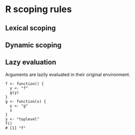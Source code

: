 # R scoping rules

## Lexical scoping

## Dynamic scoping

## Lazy evaluation

Arguments are lazily evaluated in their original environment.

    f <- function() {
      y <- "f"
      g(y)
    }    
    g <- function(x) {
      y <- "g"
      x
    }
    y <- "toplevel"
    f()
    # [1] "f"
